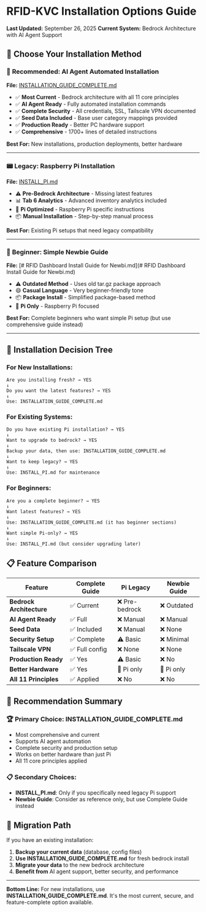 # RFID-KVC Installation Options Guide

**Last Updated:** September 26, 2025
**Current System:** Bedrock Architecture with AI Agent Support

## 🎯 Choose Your Installation Method

### 🤖 **Recommended: AI Agent Automated Installation**
**File:** [INSTALLATION_GUIDE_COMPLETE.md](INSTALLATION_GUIDE_COMPLETE.md)
- ✅ **Most Current** - Bedrock architecture with all 11 core principles
- ✅ **AI Agent Ready** - Fully automated installation commands
- ✅ **Complete Security** - All credentials, SSL, Tailscale VPN documented
- ✅ **Seed Data Included** - Base user category mappings provided
- ✅ **Production Ready** - Better PC hardware support
- ✅ **Comprehensive** - 1700+ lines of detailed instructions

**Best For:** New installations, production deployments, better hardware

---

### 📟 **Legacy: Raspberry Pi Installation**
**File:** [INSTALL_PI.md](INSTALL_PI.md)
- ⚠️ **Pre-Bedrock Architecture** - Missing latest features
- 📊 **Tab 6 Analytics** - Advanced inventory analytics included
- 🥧 **Pi Optimized** - Raspberry Pi specific instructions
- 📦 **Manual Installation** - Step-by-step manual process

**Best For:** Existing Pi setups that need legacy compatibility

---

### 🔰 **Beginner: Simple Newbie Guide**
**File:** [# RFID Dashboard Install Guide for Newbi.md](# RFID Dashboard Install Guide for Newbi.md)
- ⚠️ **Outdated Method** - Uses old tar.gz package approach
- 😄 **Casual Language** - Very beginner-friendly tone
- 📦 **Package Install** - Simplified package-based method
- 🥧 **Pi Only** - Raspberry Pi focused

**Best For:** Complete beginners who want simple Pi setup (but use comprehensive guide instead)

---

## 🚀 **Installation Decision Tree**

### For New Installations:
```
Are you installing fresh? → YES
↓
Do you want the latest features? → YES
↓
Use: INSTALLATION_GUIDE_COMPLETE.md
```

### For Existing Systems:
```
Do you have existing Pi installation? → YES
↓
Want to upgrade to bedrock? → YES
↓
Backup your data, then use: INSTALLATION_GUIDE_COMPLETE.md
↓
Want to keep legacy? → YES
↓
Use: INSTALL_PI.md for maintenance
```

### For Beginners:
```
Are you a complete beginner? → YES
↓
Want latest features? → YES
↓
Use: INSTALLATION_GUIDE_COMPLETE.md (it has beginner sections)
↓
Want simple Pi-only? → YES
↓
Use: INSTALL_PI.md (but consider upgrading later)
```

## 📋 **Feature Comparison**

| Feature | Complete Guide | Pi Legacy | Newbie Guide |
|---------|---------------|-----------|--------------|
| **Bedrock Architecture** | ✅ Current | ❌ Pre-bedrock | ❌ Outdated |
| **AI Agent Ready** | ✅ Full | ❌ Manual | ❌ Manual |
| **Seed Data** | ✅ Included | ❌ Manual | ❌ None |
| **Security Setup** | ✅ Complete | ⚠️ Basic | ❌ Minimal |
| **Tailscale VPN** | ✅ Full config | ❌ None | ❌ None |
| **Production Ready** | ✅ Yes | ⚠️ Basic | ❌ No |
| **Better Hardware** | ✅ Yes | 🥧 Pi only | 🥧 Pi only |
| **All 11 Principles** | ✅ Applied | ❌ No | ❌ No |

## 🎯 **Recommendation Summary**

### 🏆 **Primary Choice: INSTALLATION_GUIDE_COMPLETE.md**
- Most comprehensive and current
- Supports AI agent automation
- Complete security and production setup
- Works on better hardware than just Pi
- All 11 core principles applied

### 📋 **Secondary Choices:**
- **INSTALL_PI.md**: Only if you specifically need legacy Pi support
- **Newbie Guide**: Consider as reference only, but use Complete Guide instead

## 🔄 **Migration Path**

If you have an existing installation:
1. **Backup your current data** (database, config files)
2. **Use INSTALLATION_GUIDE_COMPLETE.md** for fresh bedrock install
3. **Migrate your data** to the new bedrock architecture
4. **Benefit from** AI agent support, better security, and performance

---

**Bottom Line:** For new installations, use **INSTALLATION_GUIDE_COMPLETE.md**. It's the most current, secure, and feature-complete option available.